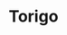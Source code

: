 ---
layout: place
title: "Torigo"
permalink: /new-york/floral-park/torigo.html
stateAbbr: NY
stateName: New York
cityName: Floral Park
place_id: ChIJL33hHVliwokRc8B-PlqI2Xs
photos:
  - name: >-
      places/ChIJL33hHVliwokRc8B-PlqI2Xs/photos/AeeoHcKwAkrP7wDgwMqNQodlMbLbp2rVGENlk4tJvS_SPm18xAbCdXwxDvl7dsN4gE5AlaMRvvKbZ7Sf3Cw69SZVX6oGelviwmA25g7bmIKTCKYKzJ4m8bwUcPIPj1KrOxfEiIkd_9_cyVqk3gBpSzBXQcuHpY-WqWBVPUAVyhBKnAN5XMe5uCjTTnLyvAeCvcrOYzQ5dRuZIoFGNqi5D8ixjJIYZbQp9rAxm-vk0AYltyprnm-ruuiVL7i9D9rw5zko9kky6pdZS8-tipYmoeYXCCApQ0iS2luI52dTArh4mhxualG9weQ3G7MySyXLsv3M_W_S_JDUywqCq1xASK610UKiPE4Zg0H-DcX_dnSaAllMmgu9LKSAvJ68004FvPjEGdMq0Hxi9Acj3v9IUYRujZH0LZqW75qm0TVir6RGUYGWyjT9
    widthPx: 4032
    heightPx: 3024
    authorAttributions:
      - displayName: Philip Toh
        uri: https://maps.google.com/maps/contrib/102385117742600257586
        photoUri: >-
          https://lh3.googleusercontent.com/a-/ALV-UjWuZGxNsuQtKGQPOLtptIolSoRkFS1p5uRn7NtxLmpRZIF2r-V7=s100-p-k-no-mo
    flagContentUri: >-
      https://www.google.com/local/imagery/report/?cb_client=maps_api_places.places_api&image_key=!1e10!2sCIHM0ogKEICAgICBkYzFwAE&hl=en-US
    googleMapsUri: >-
      https://www.google.com/maps/place//data=!3m4!1e2!3m2!1sCIHM0ogKEICAgICBkYzFwAE!2e10!4m2!3m1!1s0x89c262591de17d2f:0x7bd9885a3e7ec073
  - name: >-
      places/ChIJL33hHVliwokRc8B-PlqI2Xs/photos/AeeoHcI68Y4K4EC5MJ73pbrasJ5HK8jPfzqnOSyrnXQcvWNsC0O7s4cyQP93CJCP-pCY5hl4PN0f4ezkaeyfW0aoMhrxV2E8l98oOtJ6z3BxeTyPwa0Ws4g3Z1Bg8KRmWjNi9-1zkn3YYX8AhK3eBy51GoRfTu6A9yM8y7VMrum2VX-wB92ENBFg9bKZtXmOo5cG-AfryDOYS48TPDHo8Wx2bWmOpxggIX7sn3d8_Ilh-4nfU5pD410biESt3GZeFqvj7N5kOaHIqeg_YiyrC53Wta8UXAalwNXiL--F6CInQUpR-3pDABE2BUj03aOMYTOAB5z6GDUfL9rtCTIJLT-GimRDw9-5g6N9HDtJzgvztwhP3kjMRAfkE1yVVb11EBdtoKLe15Iyzys7OgcAluU8wYXsYw6SfZgf-7lSRz2MSX0MXbva
    widthPx: 4030
    heightPx: 2707
    authorAttributions:
      - displayName: Maria Ottomanelli Realtor
        uri: https://maps.google.com/maps/contrib/100419983524307559462
        photoUri: >-
          https://lh3.googleusercontent.com/a-/ALV-UjUUThaRawnmDyzEsQ72ljGa5Edn_Ufrv7rh2O1jfvrBeTgrCNmA2Q=s100-p-k-no-mo
    flagContentUri: >-
      https://www.google.com/local/imagery/report/?cb_client=maps_api_places.places_api&image_key=!1e10!2sCIHM0ogKEICAgICG6qLt_AE&hl=en-US
    googleMapsUri: >-
      https://www.google.com/maps/place//data=!3m4!1e2!3m2!1sCIHM0ogKEICAgICG6qLt_AE!2e10!4m2!3m1!1s0x89c262591de17d2f:0x7bd9885a3e7ec073
  - name: >-
      places/ChIJL33hHVliwokRc8B-PlqI2Xs/photos/AeeoHcJ_O8cah9CMzPlD6hvauBpDZyWkCB4fFh17jmnUpowIPUKHtVh_-5n6DP1h3lKL0uVtV53Bqtj8VWq9NJ7E9MX-SD1lmkUB_rMgjri3AB_Pu4G9YxnJxXre0tmP3njr4lC82WzdNp314oRSdeQbT6sxFiANGG6-BfYpcZAw3w2VPqsyjMI-FGdaME75DSqom99CM4LbsxTVh7jndE_s8SJfqRToaG-HXXH0xgTR0Ks2Hvc8MvD6Rbl2M9beN1Vws7AUselKj6-thOwyAf-gEtWTrRl9b9gaYGP6PTmFnFFLpgV45ph4W8glVr3cAeCcEb9BJb386A28fc6ZuXT7uJDomvWnAagaUjLtvhSSHU7WxT2wy8JFTROcw3SahxBOMOIV4nGFQezT7ZkAp7Jg_mPaa2R4mrszH2AuoSsw7RfFF9WG
    widthPx: 4000
    heightPx: 3000
    authorAttributions:
      - displayName: sana pipitkul
        uri: https://maps.google.com/maps/contrib/107687681407779272991
        photoUri: >-
          https://lh3.googleusercontent.com/a-/ALV-UjUQjnz4doi0hBeD3uQL-38VTuBcocWgtTHnBQdCPwX9BW3x0paI2Q=s100-p-k-no-mo
    flagContentUri: >-
      https://www.google.com/local/imagery/report/?cb_client=maps_api_places.places_api&image_key=!1e10!2sCIHM0ogKEICAgIDx9_e2nAE&hl=en-US
    googleMapsUri: >-
      https://www.google.com/maps/place//data=!3m4!1e2!3m2!1sCIHM0ogKEICAgIDx9_e2nAE!2e10!4m2!3m1!1s0x89c262591de17d2f:0x7bd9885a3e7ec073
  - name: >-
      places/ChIJL33hHVliwokRc8B-PlqI2Xs/photos/AeeoHcJVAWDbqq4KhWb95f81CcUoKcaHWz6acMVw9xYFtPk5__6yeBgHsmdGkbf4_SeXYRshhwgrAKS7K9AtAiktQIK6LvBJv2d1ZkEv02WopuoiBJPZsut9jXaj1sw1gj4PZqoF2kCvPacxmuGWIKVUra-vKlBd7IlAH69XdnNAVM18CKDnlOJRqDExFQh6YP9LHEQNCpVUDd4afc0wuQk48IjAPqh0Kk44RxaakKKRiTTEDYA8t2S4NW6kByw9GWrXeXOFpHeKRsIPDWV5ImKEGy1p7w0KKf8GL8GcTekHDrXRllsvbCHQVqRrm_PxtNxYyuqH6U0qMNHiGgFDjLa-zh5WLM4HXGeLDofU2bNDnYP-k-iweqmBZ_COoibg6FUGldBstOfFconhQrixXcAewOaoVck9YTxgcCNTFIevMSMoUgYg
    widthPx: 3024
    heightPx: 4032
    authorAttributions:
      - displayName: Brigitta Danyi
        uri: https://maps.google.com/maps/contrib/104342791402892226165
        photoUri: >-
          https://lh3.googleusercontent.com/a/ACg8ocIrBU06ltQCUGjmPPnUG9luh-eyrEAYUT5nRIxQzqAUs9wd9bM=s100-p-k-no-mo
    flagContentUri: >-
      https://www.google.com/local/imagery/report/?cb_client=maps_api_places.places_api&image_key=!1e10!2sCIHM0ogKEICAgMDA5KjmsAE&hl=en-US
    googleMapsUri: >-
      https://www.google.com/maps/place//data=!3m4!1e2!3m2!1sCIHM0ogKEICAgMDA5KjmsAE!2e10!4m2!3m1!1s0x89c262591de17d2f:0x7bd9885a3e7ec073
  - name: >-
      places/ChIJL33hHVliwokRc8B-PlqI2Xs/photos/AeeoHcJ0PoOoIboruwavrX_KGEIpWBFDYrVU3fdxEAqtrICuHLfMlkV--tKEqQJoA46IPTOVZZd70GSba7kuX1mEIXyFvH2YTc1n7dV8xv7Fg0RoUHvwwAkjp1Vl13O_eEmq3TTSyvBPdhX6Y3OBprehZ1Al2KL_yBU8-2BN8A2jaE0COhXi1US9jOgDuw8_Z-zI8RaRqMOS_sURsHgTQW3hAUxAnt9TDowJoxKGpaUsVQB7HPtsni7208MKITd8Nxp6l30_JbN2laGV6uWiUjTlrigS1PkggHVkHAGJlQ0Hi2iEZ0APbFW3fIofuEczmkoYiPtuAgv8CNbXPZf6Vj3wD8LIqP46jui2y3w4cHOce9DSYRzhT_QDZ4B0bnaP46G0Pjfw_De7Oh-aAMdv_X6QUJWO_HKhSjBNwzbQpAxDQkgiug
    widthPx: 2881
    heightPx: 3325
    authorAttributions:
      - displayName: Maria Ottomanelli Realtor
        uri: https://maps.google.com/maps/contrib/100419983524307559462
        photoUri: >-
          https://lh3.googleusercontent.com/a-/ALV-UjUUThaRawnmDyzEsQ72ljGa5Edn_Ufrv7rh2O1jfvrBeTgrCNmA2Q=s100-p-k-no-mo
    flagContentUri: >-
      https://www.google.com/local/imagery/report/?cb_client=maps_api_places.places_api&image_key=!1e10!2sCIHM0ogKEICAgIDzxYiqVQ&hl=en-US
    googleMapsUri: >-
      https://www.google.com/maps/place//data=!3m4!1e2!3m2!1sCIHM0ogKEICAgIDzxYiqVQ!2e10!4m2!3m1!1s0x89c262591de17d2f:0x7bd9885a3e7ec073
  - name: >-
      places/ChIJL33hHVliwokRc8B-PlqI2Xs/photos/AeeoHcLVE39fUvK1mui298dpDe7BpKGqyBmcT0OdDAj0sADKhyBCoMypBBsLE9mj7xD4ZFY7qPq1EgBtcVVKlj5psLdq9-1cjl8_gTCZsyLuyqe6R5dvrH1ZY0_ERJGFdBFh5cr_uk4Pxwlw_fuHXoBWqxEy1FEcIA548StWvWFCMv6zleId1hJa3kAMQGBjOeJTCPhingxEh35H59rFlGh_eMtpIstVhMhSN6Yyq96_XBo4zjRZl7se96jIu_Lu1sMV_PrJ9dyvC8OvXmxNgIjIQ38qgb-9DbWcHceDhLJTaZqejiaA6GjyBNYVCG3UPrPWunbkK9fN6KN14ZBI6azrjWxzJTSivGlUzkh8gb0aRlnCH-_2lIRyKgtJy6LqbZn5N_dUbZL3TETAqGkeTul84794SV2DYfNDvnkRaZAaeP-Jn3nzSh9aWHojOGvySg
    widthPx: 3600
    heightPx: 4800
    authorAttributions:
      - displayName: Tess
        uri: https://maps.google.com/maps/contrib/108195356198434487802
        photoUri: >-
          https://lh3.googleusercontent.com/a-/ALV-UjW9331Xg8e0Htt9xjGKoqtunkxkIwdHOMlWHLEfYeyTy8X8J-RG=s100-p-k-no-mo
    flagContentUri: >-
      https://www.google.com/local/imagery/report/?cb_client=maps_api_places.places_api&image_key=!1e10!2sCIABIhADycKzdCflJGfdmzMAA4n6&hl=en-US
    googleMapsUri: >-
      https://www.google.com/maps/place//data=!3m4!1e2!3m2!1sCIABIhADycKzdCflJGfdmzMAA4n6!2e10!4m2!3m1!1s0x89c262591de17d2f:0x7bd9885a3e7ec073
  - name: >-
      places/ChIJL33hHVliwokRc8B-PlqI2Xs/photos/AeeoHcKrBQKN7giJVA-woMHLqfh0l4Q8POb_GXuxh7TGd5Xwb9rJowyW6PJJsZ85oUnA2ZPUgxDb4tHObx0xOlkyVdvNgYAbAX8WlNY8rikh138mdVATccaMD-PYDWH9Ji5EWsfz8R_wCTsawi_nTI6GijniFI1FaNCwubv9rL7gQvxuHn5QKxl4RbVTMlvN3psv9tg2YF0BcyJkuZMfEiYQ55q2H2uobzcxx2OW0LkHt1rkE0FQfuOen0ZsiVaS-Dps2PnPe6W1Gtvg9TUy2VnA8OLFz-ItEjnMpPPeiYRtvmHGDuj_2k2wYAv3P0JR2sU9IqB_1smmpYTtXpPOw25GufJdZ9Snxyz9aIssRCFvX2iUl0z_-NWaoyg6v4JNQF1LeEmq1mEMrAQRc-VFAiCSJjWxXoaPiEKR8lbzjGlwDuXMj4Es
    widthPx: 3840
    heightPx: 2088
    authorAttributions:
      - displayName: Maria Ottomanelli Realtor
        uri: https://maps.google.com/maps/contrib/100419983524307559462
        photoUri: >-
          https://lh3.googleusercontent.com/a-/ALV-UjUUThaRawnmDyzEsQ72ljGa5Edn_Ufrv7rh2O1jfvrBeTgrCNmA2Q=s100-p-k-no-mo
    flagContentUri: >-
      https://www.google.com/local/imagery/report/?cb_client=maps_api_places.places_api&image_key=!1e10!2sCIHM0ogKEICAgIDzxfD1jwE&hl=en-US
    googleMapsUri: >-
      https://www.google.com/maps/place//data=!3m4!1e2!3m2!1sCIHM0ogKEICAgIDzxfD1jwE!2e10!4m2!3m1!1s0x89c262591de17d2f:0x7bd9885a3e7ec073
  - name: >-
      places/ChIJL33hHVliwokRc8B-PlqI2Xs/photos/AeeoHcKwNTTCJ5jLNcyUbGpBRGrFffYkmvZ2S8Vf086pa7g8df97eeb85xLlLbVXDTjMyIvP_uKDasT0sHWEO-f8h24FyQR3HjH-qu2f8OoleSnkcg4c0i2b2hY9sefxMEp0cF_3Yx1Rg0VzwPeud68bYFTPZKp6efK8ifyx-47jseG_iPJi9o3fLKmfBeTEbybQJtIF7h0-gKAc-CtsH7JBtnoDOcUsNTgTeMXdK4T54mzr1icG3cyjgvnJKyVAQuc2Xgt85a-lVgMIk0y0wi6VxsOU9cdFh15o76Y0CYHMSmU3PENhuZFVBSfCtzo6Msi5-oJf8671df-piEAbvd6GKGZtfj-XP90Z-K6VTmic-qJfvSupbiyoS9aYiNjZ132i7vuLOOZ7cGA3TVH50w0mQdZVui0Cukz8wvCdtchLOUfcR2Pi
    widthPx: 3024
    heightPx: 3024
    authorAttributions:
      - displayName: Vanessa LIN
        uri: https://maps.google.com/maps/contrib/107647698383843276697
        photoUri: >-
          https://lh3.googleusercontent.com/a-/ALV-UjVpaAXgObOg9piztURkoD2wiD6-VG9PWpIsY0ybhUnCm1ttpcM9=s100-p-k-no-mo
    flagContentUri: >-
      https://www.google.com/local/imagery/report/?cb_client=maps_api_places.places_api&image_key=!1e10!2sCIHM0ogKEICAgIC6gqPT2AE&hl=en-US
    googleMapsUri: >-
      https://www.google.com/maps/place//data=!3m4!1e2!3m2!1sCIHM0ogKEICAgIC6gqPT2AE!2e10!4m2!3m1!1s0x89c262591de17d2f:0x7bd9885a3e7ec073
  - name: >-
      places/ChIJL33hHVliwokRc8B-PlqI2Xs/photos/AeeoHcLw3cfLZYxWYucvND4KDfIdgzHGNANWiXRUUVB3MnQmFECcqqNZfC0H9i6odxeePc9HLJAzWvXZfUZCarY0ULf0bq4_Lii6f-h8CybHcw_gnZ7rK5OMiYT8ECI0rq2FzgBlOnj1xwZsN99Kjh_CldkRIFTZP4epm1ZRgUVbu44Vxqz1Szvp-HQO5JQHt_-lUp4ufXTV0yC3dBjuK45HzmC9fmHJN_jdcWITsJUun3dGcoyk6jSF1NSXDshxyHOj5n-HwSJvSbIva28wM49Jgrsox522Y6AOMIlZcOGygT4AU4WhNpppkzY3FBsgYFZrOFVrkU56AE5_m6FresPwcoF9BqNhcSJq38mmRW6dTQfr11Ku2ZrkgsioA2YqpeK4IO3Ntybvu-Dk35J34cJw0Z3Jfh-nStLHx9Qhrl5qRle2dg5K
    widthPx: 3024
    heightPx: 3024
    authorAttributions:
      - displayName: Naomi Cheung
        uri: https://maps.google.com/maps/contrib/101474020484708302283
        photoUri: >-
          https://lh3.googleusercontent.com/a/ACg8ocL_TkyNBmT9rnzFaqs_owWe4JcKpoZGagFD-bwwnJtN7AvcZLaD=s100-p-k-no-mo
    flagContentUri: >-
      https://www.google.com/local/imagery/report/?cb_client=maps_api_places.places_api&image_key=!1e10!2sCIHM0ogKEICAgICfx-jArAE&hl=en-US
    googleMapsUri: >-
      https://www.google.com/maps/place//data=!3m4!1e2!3m2!1sCIHM0ogKEICAgICfx-jArAE!2e10!4m2!3m1!1s0x89c262591de17d2f:0x7bd9885a3e7ec073
  - name: >-
      places/ChIJL33hHVliwokRc8B-PlqI2Xs/photos/AeeoHcJvjxBj00bA7_0zW_ZK9NqtKwMj8pZH8Q-F2tWa6Q5LRYTL9YZJTHsAfdp051FjP4Jnt9LzVXQpGyEBS9ES8rTk5gdPXN4GNxlaZxWmIpsp9QU8eXjCpHZxQ63D2Io-sOO3XWLtABFRHCJndBiV7mP87KcrHHIyjvR02NFQWze165xwscep_CJxoimLe0okhb2e5XdUVV1Xq2cGeXZr5fSIy4m09kZws1rZAZXwteMmcLyHx94q48qIJUhWpuvzZskV8TvZaXL5sCrHtmQJJtHmDrmqPhwOVpQmaV3ktkdW8DQyxNYMBaVA8v6m4kxJ0HcYK83dCcg_pYKB1hNa0pIaD89TCtiKNCiOD7a2wcE6MH9wAIOy9A8GD93pK-ku8ksy8jYB5G8ArLT3CictsttW5c5WwMi1NlDdc6eY2MQ_hqb6
    widthPx: 4032
    heightPx: 3024
    authorAttributions:
      - displayName: Philip Toh
        uri: https://maps.google.com/maps/contrib/102385117742600257586
        photoUri: >-
          https://lh3.googleusercontent.com/a-/ALV-UjWuZGxNsuQtKGQPOLtptIolSoRkFS1p5uRn7NtxLmpRZIF2r-V7=s100-p-k-no-mo
    flagContentUri: >-
      https://www.google.com/local/imagery/report/?cb_client=maps_api_places.places_api&image_key=!1e10!2sCIHM0ogKEICAgICOiJmh0wE&hl=en-US
    googleMapsUri: >-
      https://www.google.com/maps/place//data=!3m4!1e2!3m2!1sCIHM0ogKEICAgICOiJmh0wE!2e10!4m2!3m1!1s0x89c262591de17d2f:0x7bd9885a3e7ec073
address: 196 Jericho Turnpike, Floral Park, NY 11001, USA
street: 196 Jericho Turnpike
city: Floral Park
state: NY
zip: '11001'
country: USA
neighborhood: null
latitude: '40.728499'
longitude: '-73.703775'
accessibility_options:
  wheelchairAccessibleParking: true
  wheelchairAccessibleEntrance: true
  wheelchairAccessibleSeating: true
business_status: OPERATIONAL
name: Torigo
google_maps_links:
  directionsUri: >-
    https://www.google.com/maps/dir//''/data=!4m7!4m6!1m1!4e2!1m2!1m1!1s0x89c262591de17d2f:0x7bd9885a3e7ec073!3e0
  placeUri: https://maps.google.com/?cid=8924314057788276851
  writeAReviewUri: >-
    https://www.google.com/maps/place//data=!4m3!3m2!1s0x89c262591de17d2f:0x7bd9885a3e7ec073!12e1
  reviewsUri: >-
    https://www.google.com/maps/place//data=!4m4!3m3!1s0x89c262591de17d2f:0x7bd9885a3e7ec073!9m1!1b1
  photosUri: >-
    https://www.google.com/maps/place//data=!4m3!3m2!1s0x89c262591de17d2f:0x7bd9885a3e7ec073!10e5
primary_type: Japanese Restaurant
opening_hours:
  regular: null
  current: null
secondary_opening_hours:
  regular:
    weekdayDescriptions: null
    type: null
  current:
    weekdayDescriptions: null
    type: null
phone: (516) 352-1116
price_level: PRICE_LEVEL_MODERATE
price_range: null
rating: '4.6'
rating_count: 524
website: https://www.torigorestaurant.com/
description: >-
  Casual Japanese outpost offering a roster of rolls & tempura, plus fried ice
  cream for dessert.
reviews:
  - name: >-
      places/ChIJL33hHVliwokRc8B-PlqI2Xs/reviews/ChZDSUhNMG9nS0VJQ0FnSURYbDdIbEh3EAE
    relativePublishTimeDescription: 5 months ago
    rating: 5
    text:
      text: >-
        The food is always delicious and fresh!! Best sushi I’ve ever had and
        I’m a HUGE sushi fan. They’re kitchen entrees are full of flavor you
        want to lick the plate clean. Definitely a hidden gem and worth the
        visit.
      languageCode: en
    originalText:
      text: >-
        The food is always delicious and fresh!! Best sushi I’ve ever had and
        I’m a HUGE sushi fan. They’re kitchen entrees are full of flavor you
        want to lick the plate clean. Definitely a hidden gem and worth the
        visit.
      languageCode: en
    authorAttribution:
      displayName: Carolina Carvajal
      uri: https://www.google.com/maps/contrib/101404604324640309391/reviews
      photoUri: >-
        https://lh3.googleusercontent.com/a-/ALV-UjXZwQJQxCN991FoC90OuWoyoNB2-w_9OQC8jyQFECRWbp9ZbAp0nQ=s128-c0x00000000-cc-rp-mo-ba3
    publishTime: '2024-10-31T20:44:30.456321Z'
    flagContentUri: >-
      https://www.google.com/local/review/rap/report?postId=ChZDSUhNMG9nS0VJQ0FnSURYbDdIbEh3EAE&d=17924085&t=1
    googleMapsUri: >-
      https://www.google.com/maps/reviews/data=!4m6!14m5!1m4!2m3!1sChZDSUhNMG9nS0VJQ0FnSURYbDdIbEh3EAE!2m1!1s0x89c262591de17d2f:0x7bd9885a3e7ec073
  - name: >-
      places/ChIJL33hHVliwokRc8B-PlqI2Xs/reviews/ChZDSUhNMG9nS0VJQ0FnTURBNUtqbVVBEAE
    relativePublishTimeDescription: 2 months ago
    rating: 5
    text:
      text: >-
        Fresh delicious! The sushi makers were friendly and helpful. Inari spicy
        tuna and fresh veggie rolls what I ordered. Definitely come back for
        more!!
      languageCode: en
    originalText:
      text: >-
        Fresh delicious! The sushi makers were friendly and helpful. Inari spicy
        tuna and fresh veggie rolls what I ordered. Definitely come back for
        more!!
      languageCode: en
    authorAttribution:
      displayName: Brigitta Danyi
      uri: https://www.google.com/maps/contrib/104342791402892226165/reviews
      photoUri: >-
        https://lh3.googleusercontent.com/a/ACg8ocIrBU06ltQCUGjmPPnUG9luh-eyrEAYUT5nRIxQzqAUs9wd9bM=s128-c0x00000000-cc-rp-mo-ba6
    publishTime: '2025-02-07T04:06:36.173529Z'
    flagContentUri: >-
      https://www.google.com/local/review/rap/report?postId=ChZDSUhNMG9nS0VJQ0FnTURBNUtqbVVBEAE&d=17924085&t=1
    googleMapsUri: >-
      https://www.google.com/maps/reviews/data=!4m6!14m5!1m4!2m3!1sChZDSUhNMG9nS0VJQ0FnTURBNUtqbVVBEAE!2m1!1s0x89c262591de17d2f:0x7bd9885a3e7ec073
  - name: >-
      places/ChIJL33hHVliwokRc8B-PlqI2Xs/reviews/ChdDSUhNMG9nS0VJQ0FnTUNRbkpiZHF3RRAB
    relativePublishTimeDescription: a month ago
    rating: 5
    text:
      text: >-
        Very busy when we went and I can totally understand why. Its a quality
        spot. Great atmosphere. Would highly recommend anyone to come in just
        make sure to call in advance for seating!
      languageCode: en
    originalText:
      text: >-
        Very busy when we went and I can totally understand why. Its a quality
        spot. Great atmosphere. Would highly recommend anyone to come in just
        make sure to call in advance for seating!
      languageCode: en
    authorAttribution:
      displayName: Issei Kohama
      uri: https://www.google.com/maps/contrib/115490214154525232162/reviews
      photoUri: >-
        https://lh3.googleusercontent.com/a-/ALV-UjXugsEj446QhxzAz8WfXSxD3izbGUDPFGQuHu9ht4qLSPBfC0I=s128-c0x00000000-cc-rp-mo-ba4
    publishTime: '2025-03-02T20:04:33.962617Z'
    flagContentUri: >-
      https://www.google.com/local/review/rap/report?postId=ChdDSUhNMG9nS0VJQ0FnTUNRbkpiZHF3RRAB&d=17924085&t=1
    googleMapsUri: >-
      https://www.google.com/maps/reviews/data=!4m6!14m5!1m4!2m3!1sChdDSUhNMG9nS0VJQ0FnTUNRbkpiZHF3RRAB!2m1!1s0x89c262591de17d2f:0x7bd9885a3e7ec073
  - name: >-
      places/ChIJL33hHVliwokRc8B-PlqI2Xs/reviews/ChdDSUhNMG9nS0VJQ0FnTUN3cF9IcDdRRRAB
    relativePublishTimeDescription: 3 weeks ago
    rating: 5
    text:
      text: >-
        What a wonderful place. Quiet, unassuming, and dimly-lit, this was the
        perfect place for a lunch. Their bentos are perfect proportions with
        wonderful flavor, and our server was very kind. The sushi bar looked
        beautiful too, though we were at a table.
      languageCode: en
    originalText:
      text: >-
        What a wonderful place. Quiet, unassuming, and dimly-lit, this was the
        perfect place for a lunch. Their bentos are perfect proportions with
        wonderful flavor, and our server was very kind. The sushi bar looked
        beautiful too, though we were at a table.
      languageCode: en
    authorAttribution:
      displayName: Tess
      uri: https://www.google.com/maps/contrib/108195356198434487802/reviews
      photoUri: >-
        https://lh3.googleusercontent.com/a-/ALV-UjW9331Xg8e0Htt9xjGKoqtunkxkIwdHOMlWHLEfYeyTy8X8J-RG=s128-c0x00000000-cc-rp-mo-ba5
    publishTime: '2025-03-21T17:02:41.049957Z'
    flagContentUri: >-
      https://www.google.com/local/review/rap/report?postId=ChdDSUhNMG9nS0VJQ0FnTUN3cF9IcDdRRRAB&d=17924085&t=1
    googleMapsUri: >-
      https://www.google.com/maps/reviews/data=!4m6!14m5!1m4!2m3!1sChdDSUhNMG9nS0VJQ0FnTUN3cF9IcDdRRRAB!2m1!1s0x89c262591de17d2f:0x7bd9885a3e7ec073
  - name: >-
      places/ChIJL33hHVliwokRc8B-PlqI2Xs/reviews/ChdDSUhNMG9nS0VJQ0FnSURmNWVPbXJBRRAB
    relativePublishTimeDescription: 3 months ago
    rating: 1
    text:
      text: >-
        I had a terrible experience at this restaurant and will never dine here
        again. Tipping is optional, and after the service I received, I didn’t
        feel it was deserved. The server didn’t show basic courtesy—no “How’s
        your day?” or any effort to make me feel welcomed. When I mentioned that
        my cup was dirty, she had an attitude instead of addressing the issue
        professionally.


        As I was getting up to leave, she came over to my table, opened the
        check folder, and said, “No tip?” At first, I didn’t hear her because I
        had my headphones on. When I took them off, she repeated, “You didn’t
        leave a tip?” I told her, “No, I am not.” She then threw the folder down
        and walked away. I was stunned and thought, “What the hell?”


        I calmly said, “You don’t have to be rude.” I didn’t raise my voice, but
        her coworkers overheard me. One of them said, “Thank you for dining and
        have a good night,” which felt awkward and insincere. I didn’t respond
        because, honestly, I was shocked by the whole situation. This server did
        the bare minimum—couldn’t even pretend to care about providing decent
        service—and then had the nerve to ask for a tip after acting so
        unprofessional.


        I paid for my meal, and that’s all I owe. I thought about whether I
        should’ve tipped, but no—why reward someone who can’t show basic
        decency? I got dressed up and came out to enjoy myself and clear my
        mind, and instead, I was met with rude and dismissive service.
      languageCode: en
    originalText:
      text: >-
        I had a terrible experience at this restaurant and will never dine here
        again. Tipping is optional, and after the service I received, I didn’t
        feel it was deserved. The server didn’t show basic courtesy—no “How’s
        your day?” or any effort to make me feel welcomed. When I mentioned that
        my cup was dirty, she had an attitude instead of addressing the issue
        professionally.


        As I was getting up to leave, she came over to my table, opened the
        check folder, and said, “No tip?” At first, I didn’t hear her because I
        had my headphones on. When I took them off, she repeated, “You didn’t
        leave a tip?” I told her, “No, I am not.” She then threw the folder down
        and walked away. I was stunned and thought, “What the hell?”


        I calmly said, “You don’t have to be rude.” I didn’t raise my voice, but
        her coworkers overheard me. One of them said, “Thank you for dining and
        have a good night,” which felt awkward and insincere. I didn’t respond
        because, honestly, I was shocked by the whole situation. This server did
        the bare minimum—couldn’t even pretend to care about providing decent
        service—and then had the nerve to ask for a tip after acting so
        unprofessional.


        I paid for my meal, and that’s all I owe. I thought about whether I
        should’ve tipped, but no—why reward someone who can’t show basic
        decency? I got dressed up and came out to enjoy myself and clear my
        mind, and instead, I was met with rude and dismissive service.
      languageCode: en
    authorAttribution:
      displayName: Janell Salmon
      uri: https://www.google.com/maps/contrib/106357963141796244492/reviews
      photoUri: >-
        https://lh3.googleusercontent.com/a-/ALV-UjW1cJtEVGUXXCUJPx33WCYf-eBO0kuSlTVC53FySg9mbFRP7jPA=s128-c0x00000000-cc-rp-mo
    publishTime: '2025-01-08T17:48:11.708467Z'
    flagContentUri: >-
      https://www.google.com/local/review/rap/report?postId=ChdDSUhNMG9nS0VJQ0FnSURmNWVPbXJBRRAB&d=17924085&t=1
    googleMapsUri: >-
      https://www.google.com/maps/reviews/data=!4m6!14m5!1m4!2m3!1sChdDSUhNMG9nS0VJQ0FnSURmNWVPbXJBRRAB!2m1!1s0x89c262591de17d2f:0x7bd9885a3e7ec073
parking_options:
  paidParkingLot: true
  paidStreetParking: true
  valetParking: false
payment_options:
  acceptsCreditCards: true
  acceptsDebitCards: true
  acceptsCashOnly: false
  acceptsNfc: true
allow_dogs: null
curbside_pickup: true
delivery: true
dine_in: true
good_for_children: null
good_for_groups: true
good_for_sports: false
live_music: false
menu_for_children: false
outdoor_seating: false
reservable: true
restroom: true
serves_beer: true
serves_breakfast: false
serves_brunch: false
serves_cocktails: true
serves_coffee: false
serves_dinner: true
serves_dessert: true
serves_lunch: true
serves_vegetarian_food: null
serves_wine: true
takeout: true

---